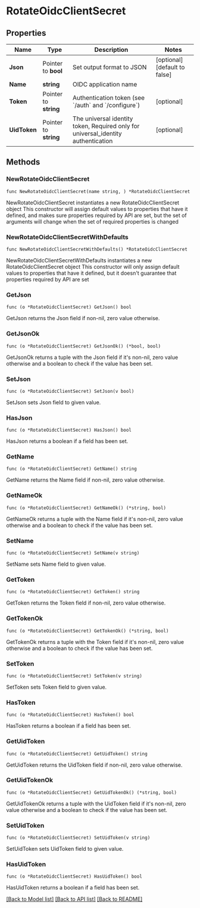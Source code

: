 # RotateOidcClientSecret

## Properties

Name | Type | Description | Notes
------------ | ------------- | ------------- | -------------
**Json** | Pointer to **bool** | Set output format to JSON | [optional] [default to false]
**Name** | **string** | OIDC application name | 
**Token** | Pointer to **string** | Authentication token (see &#x60;/auth&#x60; and &#x60;/configure&#x60;) | [optional] 
**UidToken** | Pointer to **string** | The universal identity token, Required only for universal_identity authentication | [optional] 

## Methods

### NewRotateOidcClientSecret

`func NewRotateOidcClientSecret(name string, ) *RotateOidcClientSecret`

NewRotateOidcClientSecret instantiates a new RotateOidcClientSecret object
This constructor will assign default values to properties that have it defined,
and makes sure properties required by API are set, but the set of arguments
will change when the set of required properties is changed

### NewRotateOidcClientSecretWithDefaults

`func NewRotateOidcClientSecretWithDefaults() *RotateOidcClientSecret`

NewRotateOidcClientSecretWithDefaults instantiates a new RotateOidcClientSecret object
This constructor will only assign default values to properties that have it defined,
but it doesn't guarantee that properties required by API are set

### GetJson

`func (o *RotateOidcClientSecret) GetJson() bool`

GetJson returns the Json field if non-nil, zero value otherwise.

### GetJsonOk

`func (o *RotateOidcClientSecret) GetJsonOk() (*bool, bool)`

GetJsonOk returns a tuple with the Json field if it's non-nil, zero value otherwise
and a boolean to check if the value has been set.

### SetJson

`func (o *RotateOidcClientSecret) SetJson(v bool)`

SetJson sets Json field to given value.

### HasJson

`func (o *RotateOidcClientSecret) HasJson() bool`

HasJson returns a boolean if a field has been set.

### GetName

`func (o *RotateOidcClientSecret) GetName() string`

GetName returns the Name field if non-nil, zero value otherwise.

### GetNameOk

`func (o *RotateOidcClientSecret) GetNameOk() (*string, bool)`

GetNameOk returns a tuple with the Name field if it's non-nil, zero value otherwise
and a boolean to check if the value has been set.

### SetName

`func (o *RotateOidcClientSecret) SetName(v string)`

SetName sets Name field to given value.


### GetToken

`func (o *RotateOidcClientSecret) GetToken() string`

GetToken returns the Token field if non-nil, zero value otherwise.

### GetTokenOk

`func (o *RotateOidcClientSecret) GetTokenOk() (*string, bool)`

GetTokenOk returns a tuple with the Token field if it's non-nil, zero value otherwise
and a boolean to check if the value has been set.

### SetToken

`func (o *RotateOidcClientSecret) SetToken(v string)`

SetToken sets Token field to given value.

### HasToken

`func (o *RotateOidcClientSecret) HasToken() bool`

HasToken returns a boolean if a field has been set.

### GetUidToken

`func (o *RotateOidcClientSecret) GetUidToken() string`

GetUidToken returns the UidToken field if non-nil, zero value otherwise.

### GetUidTokenOk

`func (o *RotateOidcClientSecret) GetUidTokenOk() (*string, bool)`

GetUidTokenOk returns a tuple with the UidToken field if it's non-nil, zero value otherwise
and a boolean to check if the value has been set.

### SetUidToken

`func (o *RotateOidcClientSecret) SetUidToken(v string)`

SetUidToken sets UidToken field to given value.

### HasUidToken

`func (o *RotateOidcClientSecret) HasUidToken() bool`

HasUidToken returns a boolean if a field has been set.


[[Back to Model list]](../README.md#documentation-for-models) [[Back to API list]](../README.md#documentation-for-api-endpoints) [[Back to README]](../README.md)


